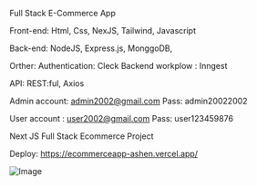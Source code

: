 Full Stack E-Commerce App

Front-end: Html, Css, NexJS, Tailwind, Javascript

Back-end: NodeJS, Express.js, MonggoDB,

Orther:
    Authentication: Cleck
    Backend workplow : Inngest
    
API: REST:ful, Axios

Admin account: admin2002@gmail.com
Pass: admin20022002

User account : user2002@gmail.com
Pass: user123459876

Next JS Full Stack Ecommerce Project

Deploy:
https://ecommerceapp-ashen.vercel.app/

![Image](https://github.com/user-attachments/assets/caa818ba-c8a7-4f95-b97a-5852a1c39594)



